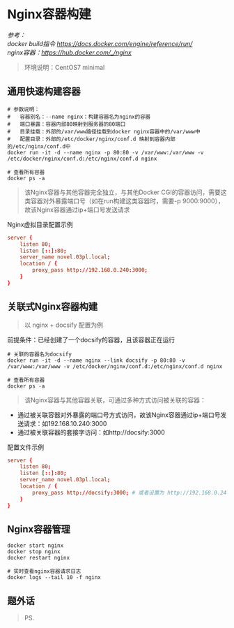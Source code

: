 # Nginx容器构建

*参考：*  
*docker build指令 <https://docs.docker.com/engine/reference/run/>*  
*nginx容器：<https://hub.docker.com/_/nginx>*

> 环境说明：CentOS7 minimal

## 通用快速构建容器

```shell
# 参数说明：
#   容器别名：--name nginx：构建容器名为nginx的容器
#   端口暴露：容器内部80映射到服务器的80端口
#   目录挂载：外部的/var/www路径挂载到docker nginx容器中的/var/www中
#   配置目录：外部的/etc/docker/nginx/conf.d 映射到容器内部的/etc/nginx/conf.d中
docker run -it -d --name nginx -p 80:80 -v /var/www:/var/www -v /etc/docker/nginx/conf.d:/etc/nginx/conf.d nginx

# 查看所有容器
docker ps -a
```

> 该Nginx容器与其他容器完全独立，与其他Docker CGI的容器访问，需要这类容器对外暴露端口号（如在run构建这类容器时，需要-p 9000:9000），故该Nginx容器通过ip+端口号发送请求

Nginx虚拟目录配置示例

```conf
server {
	listen 80;
	listen [::]:80;
	server_name novel.03pl.local;
	location / {
		proxy_pass http://192.168.0.240:3000;
	}
}
```

## 关联式Nginx容器构建

> 以 nginx + docsify 配置为例

  前提条件：已经创建了一个docsify的容器，且该容器正在运行

```shell
# 关联的容器名为docsify
docker run -it -d --name nginx --link docsify -p 80:80 -v /var/www:/var/www -v /etc/docker/nginx/conf.d:/etc/nginx/conf.d nginx

# 查看所有容器
docker ps -a
```

> 该Nginx容器与其他容器关联，可通过多种方式访问被关联的容器：
- 通过被关联容器对外暴露的端口号方式访问，故该Nginx容器通过ip+端口号发送请求：如192.168.10.240:3000
- 通过被关联容器的套接字访问：如http://docsify:3000

配置文件示例

```conf
server {
	listen 80;
	listen [::]:80;
	server_name novel.03pl.local;
	location / {
		proxy_pass http://docsify:3000; # 或者设置为 http://192.168.0.240:3000
	}
}
```

## Nginx容器管理

```shell
docker start nginx
docker stop nginx
docker restart nginx

# 实时查看nginx容器请求日志
docker logs --tail 10 -f nginx
```

## 题外话

> PS.